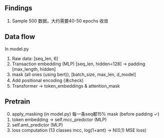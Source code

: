 Findings 
---
1. Sample 500 数据，大约需要40-50 epochs 收敛

Data flow 
---
In model.py 

1. Raw data: [seq_len, 6]
2. Transaction embedding (MLP) [seq_len, hidden=128] -> padding [max_length, hidden]
3. mask (all ones (using bert)), [batch_size, max_len, d_model]
4. Add positional encoding (未check)
5. Transformer -> token_embeddings & attention_mask

Pretrain
---
0. apply_masking (in model.py) 每一条seq都15% mask (before padding $\checkmark$)
1. token embedding -> self.mcc_predictor (MLP)
2. self.amt_predictor (MLP)
3. loss computation (13 classes mcc, log(1+amt) -> N(0,1) MSE loss)
